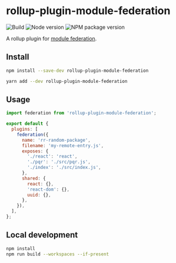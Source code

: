 # rollup-plugin-module-federation

![Build](https://github.com/MadaraUchiha-314/rollup-plugin-module-federation/actions/workflows/ci.yaml/badge.svg)
![Node version](https://img.shields.io/node/v/rollup-plugin-module-federation)
![NPM package version](https://img.shields.io/npm/v/rollup-plugin-module-federation)

A rollup plugin for [module federation](https://github.com/module-federation).

## Install

```sh
npm install --save-dev rollup-plugin-module-federation
```

```sh
yarn add --dev rollup-plugin-module-federation
```

## Usage

```js
import federation from 'rollup-plugin-module-federation';

export default {
  plugins: [
    federation({
      name: 'rr-random-package',
      filename: 'my-remote-entry.js',
      exposes: {
        './react': 'react',
        './pqr': './src/pqr.js',
        './index': './src/index.js',
      },
      shared: {
        react: {},
        'react-dom': {},
        uuid: {},
      },
    }),
  ],
};
```

## Local development

```sh
npm install
npm run build --workspaces --if-present
```
